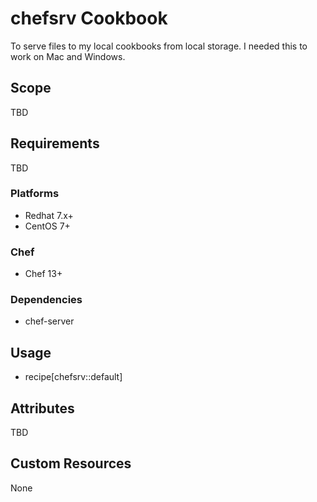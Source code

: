 # chefsrv Cookbook

To serve files to my local cookbooks from local storage.
I needed this to work on Mac and Windows.

## Scope

TBD

## Requirements

TBD

### Platforms

- Redhat 7.x+
- CentOS 7+

### Chef

- Chef 13+

### Dependencies

- chef-server

## Usage

- recipe[chefsrv::default]

## Attributes

TBD

## Custom Resources

None
